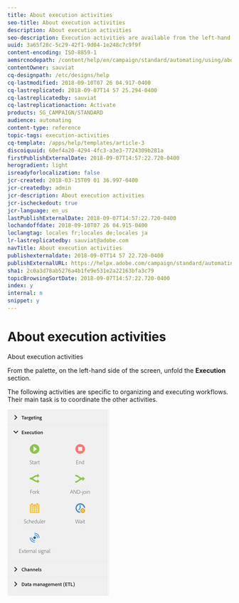 ```yaml
---
title: About execution activities
seo-title: About execution activities
description: About execution activities
seo-description: Execution activities are available from the left-hand side of the screen.
uuid: 3a65f28c-5c29-42f1-9d04-1e248c7c9f9f
content-encoding: ISO-8859-1
aemsrcnodepath: /content/help/en/campaign/standard/automating/using/about-execution-activities
contentOwner: sauviat
cq-designpath: /etc/designs/help
cq-lastmodified: 2018-09-10T07 26 04.917-0400
cq-lastreplicated: 2018-09-07T14 57 25.294-0400
cq-lastreplicatedby: sauviat
cq-lastreplicationaction: Activate
products: SG_CAMPAIGN/STANDARD
audience: automating
content-type: reference
topic-tags: execution-activities
cq-template: /apps/help/templates/article-3
discoiquuid: 60ef4a20-4294-4fc3-a3e3-7724309b281a
firstPublishExternalDate: 2018-09-07T14:57:22.720-0400
herogradient: light
isreadyforlocalization: false
jcr-created: 2018-03-15T09 01 36.997-0400
jcr-createdby: admin
jcr-description: About execution activities
jcr-ischeckedout: true
jcr-language: en_us
lastPublishExternalDate: 2018-09-07T14:57:22.720-0400
lochandoffdate: 2018-09-10T07 26 04.915-0400
loclangtag: locales fr;locales de;locales ja
lr-lastreplicatedby: sauviat@adobe.com
navTitle: About execution activities
publishexternaldate: 2018-09-07T14 57 22.720-0400
publishExternalURL: https://helpx.adobe.com/campaign/standard/automating/using/about-execution-activities.html
sha1: 2c0a3d78ab5276a4b1fe9e531e2a22163bfa3c79
topicBrowsingSortDate: 2018-09-07T14:57:22.720-0400
index: y
internal: n
snippet: y
---
```


# About execution activities

About execution activities

From the palette, on the left-hand side of the screen, unfold the **Execution** section.

The following activities are specific to organizing and executing workflows. Their main task is to coordinate the other activities. 

![](assets/wkf_execution_activities.png)


